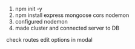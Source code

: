 1. npm init -y
2. npm install express mongoose cors nodemon
3. configured nodemon
4. made cluster and connected server to DB

check routes
edit options in modal
